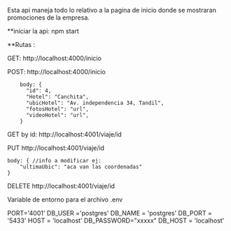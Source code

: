 Esta api maneja todo lo relativo a la pagina de inicio donde se mostraran promociones de la empresa. 


**iniciar la api: npm start


**Rutas :


GET: http://localhost:4000/inicio 


POST: http://localhost:4000/inicio 


        body: {  
          "id": 4,
          "Hotel": "Canchita",
          "ubicHotel": "Av. independencia 34, Tandil",          
          "fotosHotel": "url",
          "videoHotel": "url",
        }


GET by id: http://localhost:4001/viaje/id


PUT http://localhost:4001/viaje/id


    body: { //info a modificar ej:
        "ultimaUbic": "aca van las coordenadas"
    }

    
DELETE http://localhost:4001/viaje/id


Variable de entorno para el archivo .env


PORT='4001'
DB_USER ='postgres'
DB_NAME = 'postgres'
DB_PORT = '5433'
HOST = 'localhost'
DB_PASSWORD="xxxxx"
DB_HOST = 'localhost'
